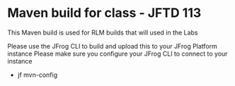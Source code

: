 # Maven build for class - JFTD 113

This Maven build is used for RLM builds that will used in the Labs

Please use the JFrog CLI to build and upload this to your JFrog Platform instance
Please make sure you configure your JFrog CLI to connect to your instance

- jf mvn-config
